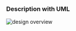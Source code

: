 ### Description with UML

![design overview](http://www.plantuml.com/plantuml/proxy?cache=no&src=https://raw.githubusercontent.com/zhangjihere/archetypedemo/master/designpattern/src/main/java/org/tombear/designpattern/visitor/design.puml)
